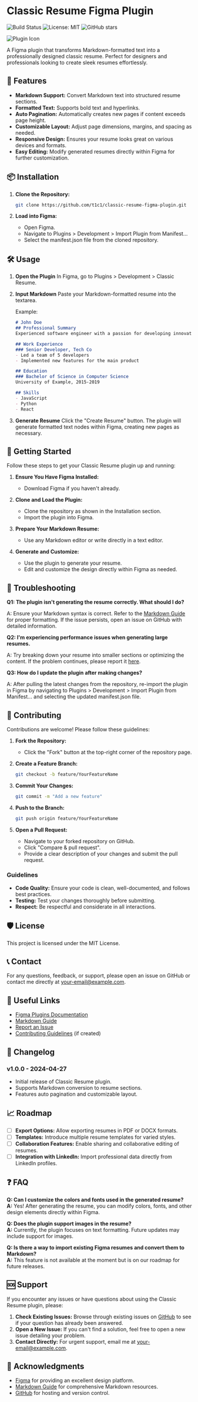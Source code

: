 # Classic Resume Figma Plugin

![Build Status](https://img.shields.io/github/actions/workflow/status/t1c1/classic-resume-figma-plugin/ci.yml?branch=main)
![License: MIT](https://img.shields.io/badge/License-MIT-yellow.svg)
![GitHub stars](https://img.shields.io/github/stars/t1c1/classic-resume-figma-plugin.svg?style=social&label=Star)

![Plugin Icon](assets/icon.png)

A Figma plugin that transforms Markdown-formatted text into a professionally designed classic resume. Perfect for designers and professionals looking to create sleek resumes effortlessly.

## 🚀 Features

- **Markdown Support:** Convert Markdown text into structured resume sections.
- **Formatted Text:** Supports bold text and hyperlinks.
- **Auto Pagination:** Automatically creates new pages if content exceeds page height.
- **Customizable Layout:** Adjust page dimensions, margins, and spacing as needed.
- **Responsive Design:** Ensures your resume looks great on various devices and formats.
- **Easy Editing:** Modify generated resumes directly within Figma for further customization.

## 📦 Installation

1. **Clone the Repository:**
   ```bash
   git clone https://github.com/t1c1/classic-resume-figma-plugin.git
   ```

2. **Load into Figma:**
   - Open Figma.
   - Navigate to Plugins > Development > Import Plugin from Manifest...
   - Select the manifest.json file from the cloned repository.

## 🛠️ Usage

1. **Open the Plugin**
   In Figma, go to Plugins > Development > Classic Resume.

2. **Input Markdown**
   Paste your Markdown-formatted resume into the textarea.

   Example:

   ```markdown
   # John Doe
   ## Professional Summary
   Experienced software engineer with a passion for developing innovative programs.

   ## Work Experience
   ### Senior Developer, Tech Co
   - Led a team of 5 developers
   - Implemented new features for the main product

   ## Education
   ### Bachelor of Science in Computer Science
   University of Example, 2015-2019

   ## Skills
   - JavaScript
   - Python
   - React
   ```

3. **Generate Resume**
   Click the "Create Resume" button.
   The plugin will generate formatted text nodes within Figma, creating new pages as necessary.


## 🌟 Getting Started

Follow these steps to get your Classic Resume plugin up and running:

1. **Ensure You Have Figma Installed:**
   - Download Figma if you haven't already.

2. **Clone and Load the Plugin:**
   - Clone the repository as shown in the Installation section.
   - Import the plugin into Figma.

3. **Prepare Your Markdown Resume:**
   - Use any Markdown editor or write directly in a text editor.

4. **Generate and Customize:**
   - Use the plugin to generate your resume.
   - Edit and customize the design directly within Figma as needed.

## 🐞 Troubleshooting

**Q1: The plugin isn't generating the resume correctly. What should I do?**

A: Ensure your Markdown syntax is correct. Refer to the [Markdown Guide](https://www.markdownguide.org/) for proper formatting. If the issue persists, open an issue on GitHub with detailed information.

**Q2: I'm experiencing performance issues when generating large resumes.**

A: Try breaking down your resume into smaller sections or optimizing the content. If the problem continues, please report it [here](https://github.com/t1c1/classic-resume-figma-plugin/issues).

**Q3: How do I update the plugin after making changes?**

A: After pulling the latest changes from the repository, re-import the plugin in Figma by navigating to Plugins > Development > Import Plugin from Manifest... and selecting the updated manifest.json file.

## 📝 Contributing

Contributions are welcome! Please follow these guidelines:

1. **Fork the Repository:**
   - Click the "Fork" button at the top-right corner of the repository page.

2. **Create a Feature Branch:**
   ```bash
   git checkout -b feature/YourFeatureName
   ```

3. **Commit Your Changes:**
   ```bash
   git commit -m "Add a new feature"
   ```

4. **Push to the Branch:**
   ```bash
   git push origin feature/YourFeatureName
   ```

5. **Open a Pull Request:**
   - Navigate to your forked repository on GitHub.
   - Click "Compare & pull request".
   - Provide a clear description of your changes and submit the pull request.

### Guidelines
- **Code Quality:** Ensure your code is clean, well-documented, and follows best practices.
- **Testing:** Test your changes thoroughly before submitting.
- **Respect:** Be respectful and considerate in all interactions.

## 🛡️ License

This project is licensed under the MIT License.

## 📞 Contact

For any questions, feedback, or support, please open an issue on GitHub or contact me directly at your-email@example.com.

## 🔗 Useful Links

- [Figma Plugins Documentation](https://www.figma.com/plugin-docs/)
- [Markdown Guide](https://www.markdownguide.org/)
- [Report an Issue](https://github.com/t1c1/classic-resume-figma-plugin/issues)
- [Contributing Guidelines](CONTRIBUTING.md) (if created)

## 📝 Changelog

### v1.0.0 - 2024-04-27
- Initial release of Classic Resume plugin.
- Supports Markdown conversion to resume sections.
- Features auto pagination and customizable layout.

## 📈 Roadmap

- [ ] **Export Options:** Allow exporting resumes in PDF or DOCX formats.
- [ ] **Templates:** Introduce multiple resume templates for varied styles.
- [ ] **Collaboration Features:** Enable sharing and collaborative editing of resumes.
- [ ] **Integration with LinkedIn:** Import professional data directly from LinkedIn profiles.

## ❓ FAQ

**Q: Can I customize the colors and fonts used in the generated resume?**  
**A:** Yes! After generating the resume, you can modify colors, fonts, and other design elements directly within Figma.

**Q: Does the plugin support images in the resume?**  
**A:** Currently, the plugin focuses on text formatting. Future updates may include support for images.

**Q: Is there a way to import existing Figma resumes and convert them to Markdown?**  
**A:** This feature is not available at the moment but is on our roadmap for future releases.

## 🆘 Support

If you encounter any issues or have questions about using the Classic Resume plugin, please:

1. **Check Existing Issues:** Browse through existing issues on [GitHub](https://github.com/t1c1/classic-resume-figma-plugin/issues) to see if your question has already been answered.
2. **Open a New Issue:** If you can't find a solution, feel free to open a new issue detailing your problem.
3. **Contact Directly:** For urgent support, email me at [your-email@example.com](mailto:your-email@example.com).

## 🙏 Acknowledgments

- [Figma](https://www.figma.com/) for providing an excellent design platform.
- [Markdown Guide](https://www.markdownguide.org/) for comprehensive Markdown resources.
- [GitHub](https://github.com/) for hosting and version control.
